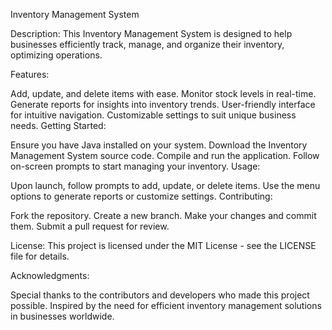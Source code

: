 Inventory Management System

Description:
This Inventory Management System is designed to help businesses efficiently track, manage, and organize their inventory, optimizing operations.

Features:

Add, update, and delete items with ease.
Monitor stock levels in real-time.
Generate reports for insights into inventory trends.
User-friendly interface for intuitive navigation.
Customizable settings to suit unique business needs.
Getting Started:

Ensure you have Java installed on your system.
Download the Inventory Management System source code.
Compile and run the application.
Follow on-screen prompts to start managing your inventory.
Usage:

Upon launch, follow prompts to add, update, or delete items.
Use the menu options to generate reports or customize settings.
Contributing:

Fork the repository.
Create a new branch.
Make your changes and commit them.
Submit a pull request for review.

License:
This project is licensed under the MIT License - see the LICENSE file for details.

Acknowledgments:

Special thanks to the contributors and developers who made this project possible.
Inspired by the need for efficient inventory management solutions in businesses worldwide.
